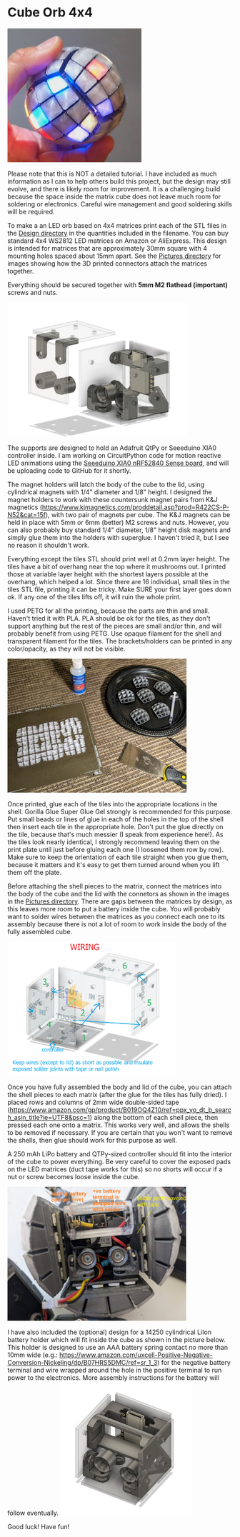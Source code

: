 # Cube Orb 4x4
<img src="https://github.com/geekmomprojects/CubeSphere/blob/main/Orb4x4/Pictures/Illuminated4x4.jpg" width="300">

Please note that this is NOT a detailed tutorial. I have included as much information as I can to help others build
this project, but the design may still evolve, and there is likely room for improvement. It is a challenging build
because the space inside the matrix cube does not leave much room for soldering or electronics. Careful wire
management and good soldering skills will be required.

To make a an LED orb based on 4x4 matrices print each of the STL files in the [Design directory](./Design/) in the quantities included in the filename. You can buy standard 4x4 WS2812 LED matrices on Amazon or AliExpress. This design is intended for matrices that are approximately 30mm square with 4 mounting holes spaced about 15mm apart. See the [Pictures directory](/Pictures)  for images showing how the 3D printed connectors attach the matrices together.

Everything should be secured together with **5mm M2 flathead (important)** screws and nuts.

<img src="https://github.com/geekmomprojects/CubeSphere/blob/main/Orb4x4/Pictures/CubeBodyAndLid.JPG" height=300>

The supports are designed to hold an Adafruit QtPy or Seeeduino XIA0 controller inside. I am working on CircuitPython code for motion reactive LED animations using the [Seeeduino XIA0 nRF52840 Sense board](https://www.seeedstudio.com/Seeed-XIAO-BLE-Sense-nRF52840-p-5253.html), and will be uploading code to GitHub for it shortly.


The magnet holders will latch the body of the cube to the lid, using cylindrical magnets with 1/4" diameter and 1/8" height. I designed the magnet holders to work with these countersunk magnet pairs from K&J magnetics (https://www.kjmagnetics.com/proddetail.asp?prod=R422CS-P-N52&cat=15f), with two pair of magnets per cube. The K&J magnets can be held in place with 5mm or 6mm (better) M2 screws and nuts. However, you can also probably buy standard 1/4" diameter, 1/8" height disk magnets and simply glue them into the holders with superglue. I haven't tried it, but I see no reason it shouldn't work.

Everything except the tiles STL should print well at 0.2mm layer height. The tiles have a bit of overhang near the top where it mushrooms out. I printed those at variable layer height with the shortest layers possible at the overhang, which helped a lot. Since there are 16 individual, small tiles in the tiles STL file, printing it can be tricky. Make SURE your first layer goes down ok. If any one of the tiles lifts off, it will ruin the whole print.

I used PETG for all the printing, because the parts are thin and small. Haven't tried it with PLA. PLA should be ok for the tiles, as they don't support anything but the rest of the pieces are small and/or thin, and will probably benefit from using PETG. Use opaque filament for the shell and transparent filament for the tiles. The brackets/holders can be printed in any color/opacity, as they will not be visible.

<img src="https://github.com/geekmomprojects/CubeSphere/blob/main/Orb4x4/Pictures/GluingTiles4x4.jpg" height = 300>

Once printed, glue each of the tiles into the appropriate locations in the shell. Gorilla Glue Super Glue Gel strongly is recommended for this purpose. Put small beads or lines of glue in each of the holes in the top of the shell then insert each tile in the appropriate hole. Don't put the glue directly on the tile, because that's much messier (I speak from experience here!). As the tiles look nearly identical, I strongly recommend leaving them on the print plate until just before gluing each one (I loosened them row by row). Make sure to keep the orientation of each tile straight when you glue them, because it matters and it's easy to get them turned around when you lift them off the plate.

Before attaching the shell pieces to the matrix, connect the matrices into the body of the cube and the lid with the connetors as shown in the images in the [Pictures directory](./Pictures/). There are gaps between the matrices by design, as this leaves more room to put a battery inside the cube. You will probably want to solder wires between the matrices as you connect each one to its assembly because there is not a lot of room to work inside the body of the fully assembled cube.

<img src="https://github.com/geekmomprojects/CubeSphere/blob/main/Orb4x4/Pictures/Wiring.png" height=300> 

Once you have fully assembled the body and lid of the cube, you can attach the shell pieces to each matrix (after the glue for the tiles has fully dried). I placed rows and columns of 2mm wide double-sided tape (https://www.amazon.com/gp/product/B019OQ4Z10/ref=ppx_yo_dt_b_search_asin_title?ie=UTF8&psc=1) along the bottom of each shell piece, then pressed each one onto a matrix. This works very well, and allows the shells to be removed if necessary. If you are certain that you won't want to remove the shells, then glue should work for this purpose as well. 

A 250 mAh LiPo battery and QTPy-sized controller should fit into the interior of the cube to power everything. Be very careful to cover the exposed pads on the LED matrices (duct tape works for this) so no shorts will occur if a nut or screw becomes loose inside the cube.

<img src="https://github.com/geekmomprojects/CubeSphere/blob/main/Orb4x4/Pictures/Interior4x4.jpg" height=300>

I have also included the (optional) design for a 14250 cylindrical LiIon battery holder which will fit inside the cube as shown in the picture below. This holder is designed to use an AAA battery spring contact no more than 10mm wide (e.g.: https://www.amazon.com/uxcell-Positive-Negative-Conversion-Nickeling/dp/B07HRS5DMC/ref=sr_1_3) for the negative battery terminal and wire wrapped around the hole in the positive terminal to run power to the electronics. More assembly instructions for the battery will follow eventually.
<img src="https://github.com/geekmomprojects/CubeSphere/blob/main/Orb4x4/Pictures/CubeBodyWithBatteryHolder.JPG" height = 300>

Good luck! Have fun!
